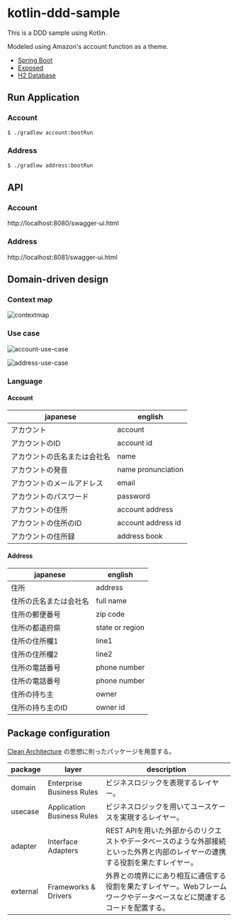 # kotlin-ddd-sample

This is a DDD sample using Kotlin.

Modeled using Amazon's account function as a theme.

- [Spring Boot](https://github.com/spring-projects/spring-boot)
- [Exposed](https://github.com/JetBrains/Exposed)
- [H2 Database](https://github.com/h2database/h2database)

## Run Application

### Account
``` bash
$ ./gradlew account:bootRun
```

### Address
``` bash
$ ./gradlew address:bootRun
```

## API

### Account
http://localhost:8080/swagger-ui.html

### Address
http://localhost:8081/swagger-ui.html

## Domain-driven design

### Context map

![contextmap](./docs/contextmap.png)

### Use case

![account-use-case](./docs/account-use-case.png)

![address-use-case](./docs/address-use-case.png)

### Language

#### Account

| japanese | english |
| ---- | ------ |
| アカウント | account |
| アカウントのID | account id |
| アカウントの氏名または会社名 | name |
| アカウントの発音 | name pronunciation |
| アカウントのメールアドレス | email |
| アカウントのパスワード | password |
| アカウントの住所 | account address |
| アカウントの住所のID | account address id |
| アカウントの住所録 | address book |
 
#### Address

| japanese | english |
| ---- | ------ |
| 住所 | address |
| 住所の氏名または会社名 | full name |
| 住所の郵便番号 | zip code |
| 住所の都道府県 | state or region |
| 住所の住所欄1 | line1 |
| 住所の住所欄2 | line2 |
| 住所の電話番号 | phone number |
| 住所の電話番号 | phone number |
| 住所の持ち主 | owner |
| 住所の持ち主のID | owner id |

## Package configuration

[Clean Architecture](https://blog.cleancoder.com/uncle-bob/2012/08/13/the-clean-architecture.html) の思想に則ったパッケージを用意する。

| package | layer | description |
----|----|----
| domain | Enterprise Business Rules | ビジネスロジックを表現するレイヤー。 |
| usecase | Application Business Rules | ビジネスロジックを用いてユースケースを実現するレイヤー。 |
| adapter | Interface Adapters | REST APIを用いた外部からのリクエストやデータベースのような外部接続といった外界と内部のレイヤーの連携する役割を果たすレイヤー。 |
| external | Frameworks & Drivers | 外界との境界ににあり相互に通信する役割を果たすレイヤー。Webフレームワークやデータベースなどに関連するコードを配置する。 |
